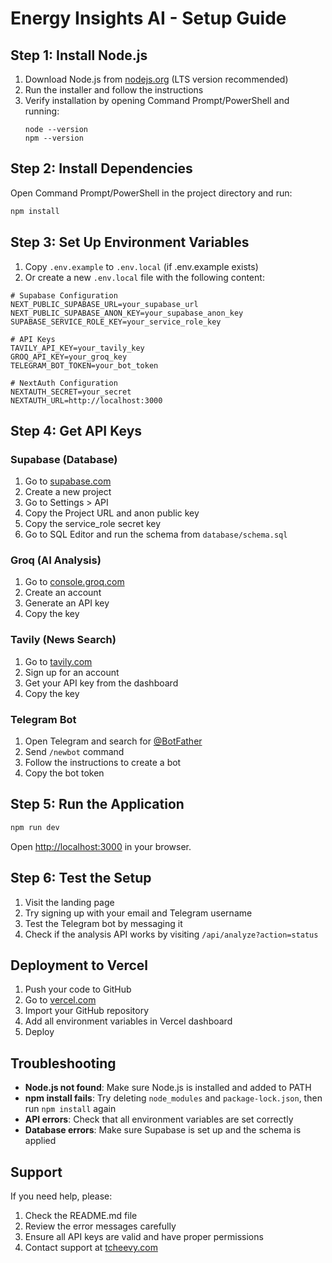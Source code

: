 # Energy Insights AI - Setup Guide

## Step 1: Install Node.js

1. Download Node.js from [nodejs.org](https://nodejs.org/) (LTS version recommended)
2. Run the installer and follow the instructions
3. Verify installation by opening Command Prompt/PowerShell and running:
   ```
   node --version
   npm --version
   ```

## Step 2: Install Dependencies

Open Command Prompt/PowerShell in the project directory and run:
```bash
npm install
```

## Step 3: Set Up Environment Variables

1. Copy `.env.example` to `.env.local` (if .env.example exists)
2. Or create a new `.env.local` file with the following content:

```env
# Supabase Configuration
NEXT_PUBLIC_SUPABASE_URL=your_supabase_url
NEXT_PUBLIC_SUPABASE_ANON_KEY=your_supabase_anon_key
SUPABASE_SERVICE_ROLE_KEY=your_service_role_key

# API Keys
TAVILY_API_KEY=your_tavily_key
GROQ_API_KEY=your_groq_key
TELEGRAM_BOT_TOKEN=your_bot_token

# NextAuth Configuration
NEXTAUTH_SECRET=your_secret
NEXTAUTH_URL=http://localhost:3000
```

## Step 4: Get API Keys

### Supabase (Database)
1. Go to [supabase.com](https://supabase.com)
2. Create a new project
3. Go to Settings > API
4. Copy the Project URL and anon public key
5. Copy the service_role secret key
6. Go to SQL Editor and run the schema from `database/schema.sql`

### Groq (AI Analysis)
1. Go to [console.groq.com](https://console.groq.com)
2. Create an account
3. Generate an API key
4. Copy the key

### Tavily (News Search)
1. Go to [tavily.com](https://tavily.com)
2. Sign up for an account
3. Get your API key from the dashboard
4. Copy the key

### Telegram Bot
1. Open Telegram and search for [@BotFather](https://t.me/BotFather)
2. Send `/newbot` command
3. Follow the instructions to create a bot
4. Copy the bot token

## Step 5: Run the Application

```bash
npm run dev
```

Open [http://localhost:3000](http://localhost:3000) in your browser.

## Step 6: Test the Setup

1. Visit the landing page
2. Try signing up with your email and Telegram username
3. Test the Telegram bot by messaging it
4. Check if the analysis API works by visiting `/api/analyze?action=status`

## Deployment to Vercel

1. Push your code to GitHub
2. Go to [vercel.com](https://vercel.com)
3. Import your GitHub repository
4. Add all environment variables in Vercel dashboard
5. Deploy

## Troubleshooting

- **Node.js not found**: Make sure Node.js is installed and added to PATH
- **npm install fails**: Try deleting `node_modules` and `package-lock.json`, then run `npm install` again
- **API errors**: Check that all environment variables are set correctly
- **Database errors**: Make sure Supabase is set up and the schema is applied

## Support

If you need help, please:
1. Check the README.md file
2. Review the error messages carefully
3. Ensure all API keys are valid and have proper permissions
4. Contact support at [tcheevy.com](https://tcheevy.com)








